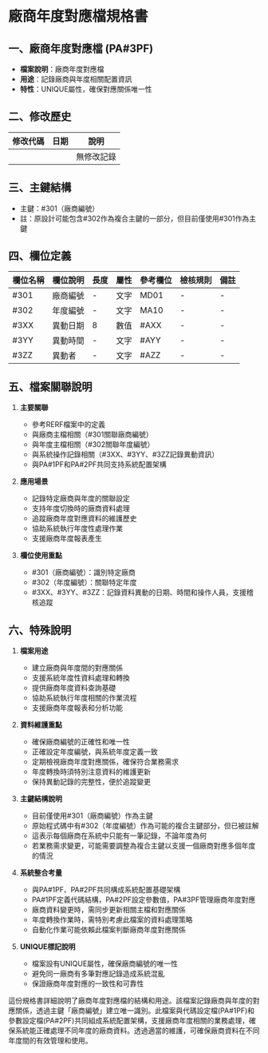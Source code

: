 # 廠商年度對應檔規格書

## 一、廠商年度對應檔 (PA#3PF)
- **檔案說明**：廠商年度對應檔
- **用途**：記錄廠商與年度相關配置資訊
- **特性**：UNIQUE屬性，確保對應關係唯一性

## 二、修改歷史

| 修改代碼 | 日期 | 說明 |
|---------|------|------|
| | | 無修改記錄 |

## 三、主鍵結構
- 主鍵：#301（廠商編號）
- 註：原設計可能包含#302作為複合主鍵的一部分，但目前僅使用#301作為主鍵

## 四、欄位定義

| 欄位名稱 | 欄位說明 | 長度 | 屬性 | 參考欄位 | 檢核規則 | 備註 |
|---------|---------|------|-----|---------|----------|------|
| #301 | 廠商編號 | - | 文字 | MD01 | - | - |
| #302 | 年度編號 | - | 文字 | MA10 | - | - |
| #3XX | 異動日期 | 8 | 數值 | #AXX | - | - |
| #3YY | 異動時間 | - | 文字 | #AYY | - | - |
| #3ZZ | 異動者 | - | 文字 | #AZZ | - | - |

## 五、檔案關聯說明

1. **主要關聯**
   - 參考RERF檔案中的定義
   - 與廠商主檔相關（#301關聯廠商編號）
   - 與年度主檔相關（#302關聯年度編號）
   - 與系統操作記錄相關（#3XX、#3YY、#3ZZ記錄異動資訊）
   - 與PA#1PF和PA#2PF共同支持系統配置架構

2. **應用場景**
   - 記錄特定廠商與年度的關聯設定
   - 支持年度切換時的廠商資料處理
   - 追蹤廠商年度對應資料的維護歷史
   - 協助系統執行年度性處理作業
   - 支援廠商年度報表產生

3. **欄位使用重點**
   - #301（廠商編號）：識別特定廠商
   - #302（年度編號）：關聯特定年度
   - #3XX、#3YY、#3ZZ：記錄資料異動的日期、時間和操作人員，支援稽核追蹤

## 六、特殊說明

1. **檔案用途**
   - 建立廠商與年度間的對應關係
   - 支援系統年度性資料處理和轉換
   - 提供廠商年度資料查詢基礎
   - 協助系統執行年度相關的作業流程
   - 支援廠商年度報表和分析功能

2. **資料維護重點**
   - 確保廠商編號的正確性和唯一性
   - 正確設定年度編號，與系統年度定義一致
   - 定期檢視廠商年度對應關係，確保符合業務需求
   - 年度轉換時須特別注意資料的維護更新
   - 保持異動記錄的完整性，便於追蹤變更

3. **主鍵結構說明**
   - 目前僅使用#301（廠商編號）作為主鍵
   - 原始程式碼中有#302（年度編號）作為可能的複合主鍵部分，但已被註解
   - 這表示每個廠商在系統中只能有一筆記錄，不論年度為何
   - 若業務需求變更，可能需要調整為複合主鍵以支援一個廠商對應多個年度的情況

4. **系統整合考量**
   - 與PA#1PF、PA#2PF共同構成系統配置基礎架構
   - PA#1PF定義代碼結構，PA#2PF設定參數值，PA#3PF管理廠商年度對應
   - 廠商資料變更時，需同步更新相關主檔和對應關係
   - 年度轉換作業時，需特別考慮此檔案的資料處理策略
   - 自動化作業可能依賴此檔案判斷廠商年度對應關係

5. **UNIQUE標記說明**
   - 檔案設有UNIQUE屬性，確保廠商編號的唯一性
   - 避免同一廠商有多筆對應記錄造成系統混亂
   - 保證廠商年度對應的一致性和可靠性

這份規格書詳細說明了廠商年度對應檔的結構和用途。該檔案記錄廠商與年度的對應關係，透過主鍵「廠商編號」建立唯一識別。此檔案與代碼設定檔(PA#1PF)和參數設定檔(PA#2PF)共同組成系統配置架構，支援廠商年度相關的業務處理，確保系統能正確處理不同年度的廠商資料。透過適當的維護，可確保廠商資料在不同年度間的有效管理和使用。 